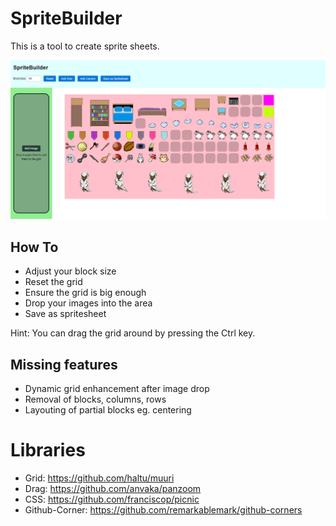 # SpriteBuilder

This is a tool to create sprite sheets.

<img src="./docu/screenshot.png" title="Screenshot" />

## How To

 * Adjust your block size
 * Reset the grid
 * Ensure the grid is big enough
 * Drop your images into the area
 * Save as spritesheet

Hint: You can drag the grid around by pressing the Ctrl key.

## Missing features

 * Dynamic grid enhancement after image drop
 * Removal of blocks, columns, rows
 * Layouting of partial blocks eg. centering

# Libraries

 * Grid: https://github.com/haltu/muuri
 * Drag: https://github.com/anvaka/panzoom
 * CSS: https://github.com/franciscop/picnic
 * Github-Corner: https://github.com/remarkablemark/github-corners
